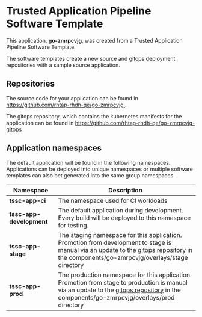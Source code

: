 # Trusted Application Pipeline Software Template

This application, **go-zmrpcvjg**, was created from a Trusted Application Pipeline Software Template.

The software templates create a new source and gitops deployment repositories with a sample source application. 

## Repositories

The source code for your application can be found in [https://github.com/rhtap-rhdh-qe/go-zmrpcvjg ](https://github.com/rhtap-rhdh-qe/go-zmrpcvjg ).
 
The gitops repository, which contains the kubernetes manifests for the application can be found in 
[https://github.com/rhtap-rhdh-qe/go-zmrpcvjg-gitops ](https://github.com/rhtap-rhdh-qe/go-zmrpcvjg-gitops ) 

## Application namespaces 

The default application will be found in the following namespaces. Applications can be deployed into unique namespaces or multiple software templates can also bet generated into the same group namespaces.  

|  Namespace   |  Description   |  
| -------- | -------- |
| **tssc-app-ci** | The namespace used for CI workloads |
| **tssc-app-development** | The default application during development. Every build will be deployed to this namespace for testing. |
| **tssc-app-stage** | The staging namespace for this application. Promotion from development to stage is manual via an update to the [gitops repository](https://github.com/rhtap-rhdh-qe/go-zmrpcvjg-gitops ) in the components/go-zmrpcvjg/overlays/stage directory |
| **tssc-app-prod** | The production namespace for this application. Promotion from stage to production is manual via an update to the [gitops repository](https://github.com/rhtap-rhdh-qe/go-zmrpcvjg-gitops ) in the components/go-zmrpcvjg/overlays/prod directory |